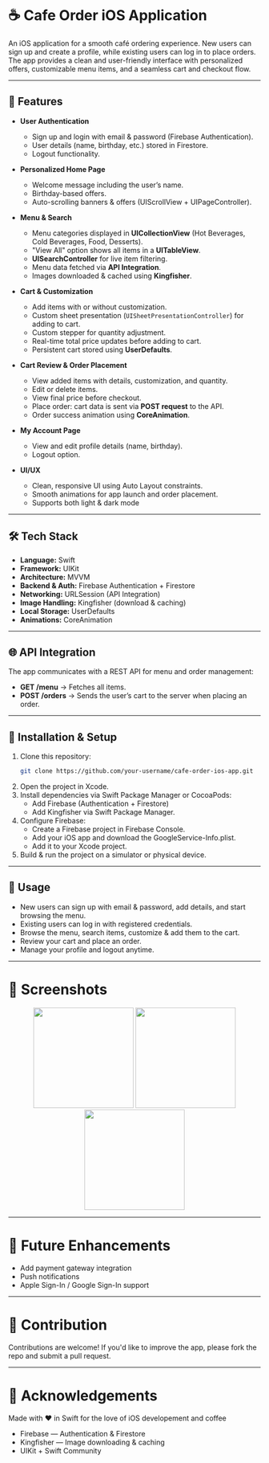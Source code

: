 # ☕ Cafe Order iOS Application  

An iOS application for a smooth café ordering experience. New users can sign up and create a profile, while existing users can log in to place orders. The app provides a clean and user-friendly interface with personalized offers, customizable menu items, and a seamless cart and checkout flow.  

---

## 🚀 Features  

- **User Authentication**
  - Sign up and login with email & password (Firebase Authentication).  
  - User details (name, birthday, etc.) stored in Firestore.  
  - Logout functionality.  

- **Personalized Home Page**
  - Welcome message including the user’s name.  
  - Birthday-based offers.  
  - Auto-scrolling banners & offers (UIScrollView + UIPageController).  

- **Menu & Search**
  - Menu categories displayed in **UICollectionView** (Hot Beverages, Cold Beverages, Food, Desserts).  
  - "View All" option shows all items in a **UITableView**.  
  - **UISearchController** for live item filtering.  
  - Menu data fetched via **API Integration**.  
  - Images downloaded & cached using **Kingfisher**.  

- **Cart & Customization**
  - Add items with or without customization.  
  - Custom sheet presentation (`UISheetPresentationController`) for adding to cart.  
  - Custom stepper for quantity adjustment.  
  - Real-time total price updates before adding to cart.  
  - Persistent cart stored using **UserDefaults**.  

- **Cart Review & Order Placement**
  - View added items with details, customization, and quantity.  
  - Edit or delete items.  
  - View final price before checkout.  
  - Place order: cart data is sent via **POST request** to the API.  
  - Order success animation using **CoreAnimation**.
 
- **My Account Page**
  - View and edit profile details (name, birthday).  
  - Logout option.  

- **UI/UX**
  - Clean, responsive UI using Auto Layout constraints.  
  - Smooth animations for app launch and order placement.
  - Supports both light & dark mode 

---

## 🛠 Tech Stack  

- **Language:** Swift  
- **Framework:** UIKit  
- **Architecture:** MVVM  
- **Backend & Auth:** Firebase Authentication + Firestore  
- **Networking:** URLSession (API Integration)  
- **Image Handling:** Kingfisher (download & caching)  
- **Local Storage:** UserDefaults  
- **Animations:** CoreAnimation  

---

## 🌐 API Integration  

The app communicates with a REST API for menu and order management:  

- **GET /menu** → Fetches all items.  
- **POST /orders** → Sends the user’s cart to the server when placing an order.

---

## 📲 Installation & Setup  

1. Clone this repository:  
   ```bash
   git clone https://github.com/your-username/cafe-order-ios-app.git
2. Open the project in Xcode.
3. Install dependencies via Swift Package Manager or CocoaPods:
    - Add Firebase (Authentication + Firestore)
    - Add Kingfisher via Swift Package Manager.
4. Configure Firebase:
    - Create a Firebase project in Firebase Console.
    - Add your iOS app and download the GoogleService-Info.plist.
    - Add it to your Xcode project.
5. Build & run the project on a simulator or physical device.

---

## 🎯 Usage

- New users can sign up with email & password, add details, and start browsing the menu.
- Existing users can log in with registered credentials.
- Browse the menu, search items, customize & add them to the cart.
- Review your cart and place an order.
- Manage your profile and logout anytime.

---

# 📸 Screenshots

<p align="center"> <img src="screenshots/home.png" width="200"> <img src="screenshots/menu.png" width="200"> <img src="screenshots/cart.png" width="200"> </p>

---

# 🔮 Future Enhancements

 - Add payment gateway integration
 - Push notifications
 - Apple Sign-In / Google Sign-In support

---

# 🤝 Contribution

Contributions are welcome! If you'd like to improve the app, please fork the repo and submit a pull request.

---

# 🙏 Acknowledgements

Made with ❤️ in Swift for the love of iOS developement and coffee
 - Firebase — Authentication & Firestore
 - Kingfisher — Image downloading & caching
 - UIKit + Swift Community
